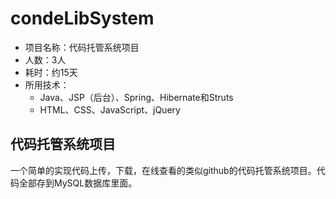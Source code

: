# condeLibSystem
- 项目名称：代码托管系统项目
- 人数：3人
- 耗时：约15天
- 所用技术：
  * Java、JSP（后台）、Spring、Hibernate和Struts
  * HTML、CSS、JavaScript、jQuery
## 代码托管系统项目
一个简单的实现代码上传，下载，在线查看的类似github的代码托管系统项目。代码全部存到MySQL数据库里面。
